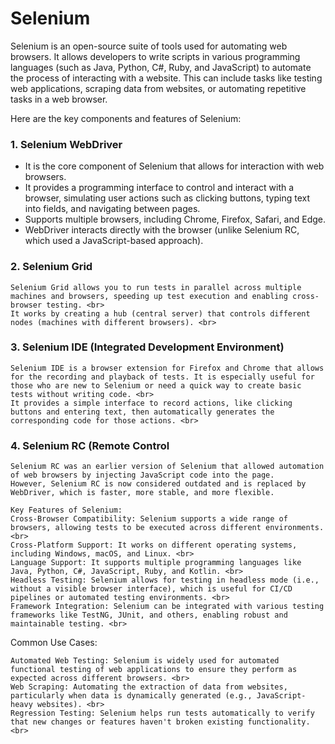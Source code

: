 # Selenium

Selenium is an open-source suite of tools used for automating web browsers. It allows developers to write scripts in various programming languages (such as Java, Python, C#, Ruby, and JavaScript) to automate the process of interacting with a website. This can include tasks like testing web applications, scraping data from websites, or automating repetitive tasks in a web browser.


Here are the key components and features of Selenium:
### **1. Selenium WebDriver**

- It is the core component of Selenium that allows for interaction with web browsers. <br>
- It provides a programming interface to control and interact with a browser, simulating user actions such as clicking buttons, typing text into fields, and navigating between pages. <br>
- Supports multiple browsers, including Chrome, Firefox, Safari, and Edge. <br>
- WebDriver interacts directly with the browser (unlike Selenium RC, which used a JavaScript-based approach). <br>


### **2. Selenium Grid**
```
Selenium Grid allows you to run tests in parallel across multiple machines and browsers, speeding up test execution and enabling cross-browser testing. <br>
It works by creating a hub (central server) that controls different nodes (machines with different browsers). <br>
```

### **3. Selenium IDE (Integrated Development Environment)**
```
Selenium IDE is a browser extension for Firefox and Chrome that allows for the recording and playback of tests. It is especially useful for those who are new to Selenium or need a quick way to create basic tests without writing code. <br>
It provides a simple interface to record actions, like clicking buttons and entering text, then automatically generates the corresponding code for those actions. <br>
```
### **4. Selenium RC (Remote Control**
```
Selenium RC was an earlier version of Selenium that allowed automation of web browsers by injecting JavaScript code into the page.
However, Selenium RC is now considered outdated and is replaced by WebDriver, which is faster, more stable, and more flexible.

Key Features of Selenium:
Cross-Browser Compatibility: Selenium supports a wide range of browsers, allowing tests to be executed across different environments. <br>
Cross-Platform Support: It works on different operating systems, including Windows, macOS, and Linux. <br>
Language Support: It supports multiple programming languages like Java, Python, C#, JavaScript, Ruby, and Kotlin. <br>
Headless Testing: Selenium allows for testing in headless mode (i.e., without a visible browser interface), which is useful for CI/CD pipelines or automated testing environments. <br>
Framework Integration: Selenium can be integrated with various testing frameworks like TestNG, JUnit, and others, enabling robust and maintainable testing. <br>
```

Common Use Cases:
```
Automated Web Testing: Selenium is widely used for automated functional testing of web applications to ensure they perform as expected across different browsers. <br>
Web Scraping: Automating the extraction of data from websites, particularly when data is dynamically generated (e.g., JavaScript-heavy websites). <br>
Regression Testing: Selenium helps run tests automatically to verify that new changes or features haven't broken existing functionality. <br>
```
